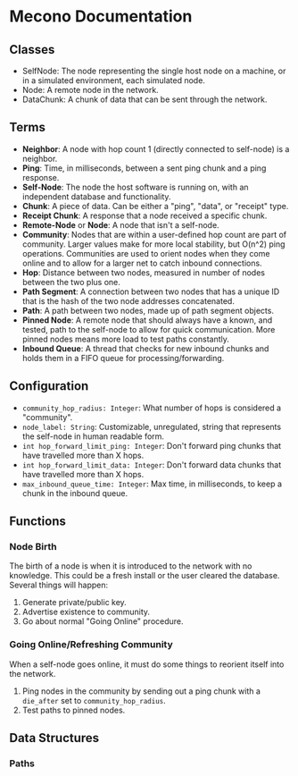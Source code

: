 # Mecono Documentation

## Classes
* SelfNode: The node representing the single host node on a machine, or in a simulated environment, each simulated node.
* Node: A remote node in the network.
* DataChunk: A chunk of data that can be sent through the network.

## Terms
* **Neighbor**: A node with hop count 1 (directly connected to self-node) is a neighbor.
* **Ping**: Time, in milliseconds, between a sent ping chunk and a ping response.
* **Self-Node**: The node the host software is running on, with an independent database and functionality.
* **Chunk**: A piece of data. Can be either a "ping", "data", or "receipt" type.
* **Receipt Chunk**: A response that a node received a specific chunk.
* **Remote-Node** or **Node**: A node that isn't a self-node.
* **Community**: Nodes that are within a user-defined hop count are part of community. Larger values make for more local stability, but O(n^2) ping operations. Communities are used to orient nodes when they come online and to allow for a larger net to catch inbound connections.
* **Hop**: Distance between two nodes, measured in number of nodes between the two plus one.
* **Path Segment**: A connection between two nodes that has a unique ID that is the hash of the two node addresses concatenated.
* **Path**: A path between two nodes, made up of path segment objects.
* **Pinned Node**: A remote node that should always have a known, and tested, path to the self-node to allow for quick communication. More pinned nodes means more load to test paths constantly.
* **Inbound Queue**: A thread that checks for new inbound chunks and holds them in a FIFO queue for processing/forwarding.

## Configuration
* `community_hop_radius: Integer`: What number of hops is considered a "community".
* `node_label: String`: Customizable, unregulated, string that represents the self-node in human readable form.
* `int hop_forward_limit_ping: Integer`: Don't forward ping chunks that have travelled more than X hops.
* `int hop_forward_limit_data: Integer`: Don't forward data chunks that have travelled more than X hops.
* `max_inbound_queue_time: Integer`: Max time, in milliseconds, to keep a chunk in the inbound queue.

## Functions
### Node Birth
The birth of a node is when it is introduced to the network with no knowledge. This could be a fresh install or the user cleared the database. Several things will happen:
1. Generate private/public key.
2. Advertise existence to community.
3. Go about normal "Going Online" procedure.

### Going Online/Refreshing Community
When a self-node goes online, it must do some things to reorient itself into the network.
1. Ping nodes in the community by sending out a ping chunk with a `die_after` set to `community_hop_radius`.
2. Test paths to pinned nodes.

## Data Structures
### Paths
